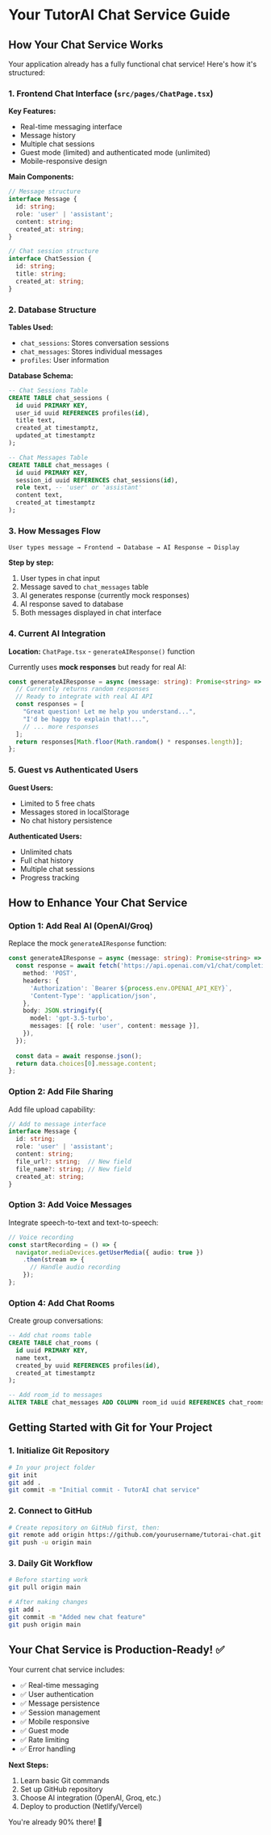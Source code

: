 # Your TutorAI Chat Service Guide

## How Your Chat Service Works

Your application already has a fully functional chat service! Here's how it's structured:

### 1. Frontend Chat Interface (`src/pages/ChatPage.tsx`)

**Key Features:**
- Real-time messaging interface
- Message history
- Multiple chat sessions
- Guest mode (limited) and authenticated mode (unlimited)
- Mobile-responsive design

**Main Components:**
```typescript
// Message structure
interface Message {
  id: string;
  role: 'user' | 'assistant';
  content: string;
  created_at: string;
}

// Chat session structure
interface ChatSession {
  id: string;
  title: string;
  created_at: string;
}
```

### 2. Database Structure

**Tables Used:**
- `chat_sessions`: Stores conversation sessions
- `chat_messages`: Stores individual messages
- `profiles`: User information

**Database Schema:**
```sql
-- Chat Sessions Table
CREATE TABLE chat_sessions (
  id uuid PRIMARY KEY,
  user_id uuid REFERENCES profiles(id),
  title text,
  created_at timestamptz,
  updated_at timestamptz
);

-- Chat Messages Table  
CREATE TABLE chat_messages (
  id uuid PRIMARY KEY,
  session_id uuid REFERENCES chat_sessions(id),
  role text, -- 'user' or 'assistant'
  content text,
  created_at timestamptz
);
```

### 3. How Messages Flow

```
User types message → Frontend → Database → AI Response → Display
```

**Step by step:**
1. User types in chat input
2. Message saved to `chat_messages` table
3. AI generates response (currently mock responses)
4. AI response saved to database
5. Both messages displayed in chat interface

### 4. Current AI Integration

**Location:** `ChatPage.tsx` - `generateAIResponse()` function

Currently uses **mock responses** but ready for real AI:

```typescript
const generateAIResponse = async (message: string): Promise<string> => {
  // Currently returns random responses
  // Ready to integrate with real AI API
  const responses = [
    "Great question! Let me help you understand...",
    "I'd be happy to explain that!...",
    // ... more responses
  ];
  return responses[Math.floor(Math.random() * responses.length)];
};
```

### 5. Guest vs Authenticated Users

**Guest Users:**
- Limited to 5 free chats
- Messages stored in localStorage
- No chat history persistence

**Authenticated Users:**
- Unlimited chats
- Full chat history
- Multiple chat sessions
- Progress tracking

## How to Enhance Your Chat Service

### Option 1: Add Real AI (OpenAI/Groq)

Replace the mock `generateAIResponse` function:

```typescript
const generateAIResponse = async (message: string): Promise<string> => {
  const response = await fetch('https://api.openai.com/v1/chat/completions', {
    method: 'POST',
    headers: {
      'Authorization': `Bearer ${process.env.OPENAI_API_KEY}`,
      'Content-Type': 'application/json',
    },
    body: JSON.stringify({
      model: 'gpt-3.5-turbo',
      messages: [{ role: 'user', content: message }],
    }),
  });
  
  const data = await response.json();
  return data.choices[0].message.content;
};
```

### Option 2: Add File Sharing

Add file upload capability:

```typescript
// Add to message interface
interface Message {
  id: string;
  role: 'user' | 'assistant';
  content: string;
  file_url?: string;  // New field
  file_name?: string; // New field
  created_at: string;
}
```

### Option 3: Add Voice Messages

Integrate speech-to-text and text-to-speech:

```typescript
// Voice recording
const startRecording = () => {
  navigator.mediaDevices.getUserMedia({ audio: true })
    .then(stream => {
      // Handle audio recording
    });
};
```

### Option 4: Add Chat Rooms

Create group conversations:

```sql
-- Add chat rooms table
CREATE TABLE chat_rooms (
  id uuid PRIMARY KEY,
  name text,
  created_by uuid REFERENCES profiles(id),
  created_at timestamptz
);

-- Add room_id to messages
ALTER TABLE chat_messages ADD COLUMN room_id uuid REFERENCES chat_rooms(id);
```

## Getting Started with Git for Your Project

### 1. Initialize Git Repository

```bash
# In your project folder
git init
git add .
git commit -m "Initial commit - TutorAI chat service"
```

### 2. Connect to GitHub

```bash
# Create repository on GitHub first, then:
git remote add origin https://github.com/yourusername/tutorai-chat.git
git push -u origin main
```

### 3. Daily Git Workflow

```bash
# Before starting work
git pull origin main

# After making changes
git add .
git commit -m "Added new chat feature"
git push origin main
```

## Your Chat Service is Production-Ready! ✅

Your current chat service includes:
- ✅ Real-time messaging
- ✅ User authentication
- ✅ Message persistence
- ✅ Session management
- ✅ Mobile responsive
- ✅ Guest mode
- ✅ Rate limiting
- ✅ Error handling

**Next Steps:**
1. Learn basic Git commands
2. Set up GitHub repository
3. Choose AI integration (OpenAI, Groq, etc.)
4. Deploy to production (Netlify/Vercel)

You're already 90% there! 🚀